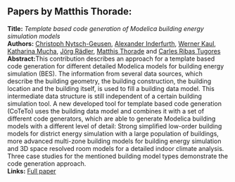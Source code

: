 <h2>Papers by Matthis Thorade:</h2>
<p>
<b>Title:</b> <i> Template based code generation of  Modelica building energy simulation models </i> <br />
<b>Authors:</b> <a href="../authors/author_201.html">Christoph Nytsch-Geusen</a>, <a href="../authors/author_119.html">Alexander Inderfurth</a>, <a href="../authors/author_133.html">Werner Kaul</a>, <a href="../authors/author_185.html">Katharina Mucha</a>, <a href="../authors/author_225.html">Jörg Rädler</a>, <a href="../authors/author_272.html">Matthis Thorade</a> and <a href="../authors/author_282.html">Carles Ribas Tugores</a><br />
<b>Abstract:</b>This contribution describes an approach for a template based code generation for different detailed Modelica models for building energy simulation (BES). 
The information from several data sources, which describe the building geometry, the building construction, the building location and the building itself, is used to fill a building data model. This intermediate data structure is still independent of a certain building simulation tool. 
A new developed tool for template based code generation (CoTeTo) uses the building data model and combines it with a set of different code generators, which are able to generate Modelica building models with a different level of detail: Strong simplified low-order building models for district energy simulation with a large population of buildings, more advanced multi-zone building models for building energy simulation and 3D space resolved room models for a detailed indoor climate analysis.
Three case studies for the mentioned building model types demonstrate the code generation approach.<br />
<b>Links:</b> <a href="../submissions/ecp17132199_NytschgeusenInderfurthKaulMuchaRadlerThoradeTugores.pdf">Full paper</a></p>